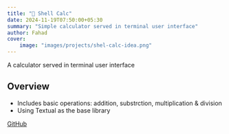 ```yaml
---
title: "🧮 Shell Calc"
date: 2024-11-19T07:50:00+05:30
summary: "Simple calculator served in terminal user interface"
author: Fahad
cover:
    image: "images/projects/shel-calc-idea.png"
---
```


A calculator served in terminal user interface

## Overview
- Includes basic operations: addition, substrction, multiplication & division
- Using Textual as the base library


[GitHub](https://github.com/Ranger-NF/shell-calc)
